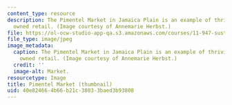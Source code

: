 ```yaml
---
content_type: resource
description: The Pimentel Market in Jamaica Plain is an example of thriving locally
  owned retail. (Image courtesy of Annemarie Herbst.)
file: https://ol-ocw-studio-app-qa.s3.amazonaws.com/courses/11-947-sustainable-economic-development-spring-2004/40e824664b66b21c38033baed3b93808_11-947s04-th.jpg
file_type: image/jpeg
image_metadata:
  caption: The Pimentel Market in Jamaica Plain is an example of thriving locally
    owned retail. (Image courtesy of Annemarie Herbst.)
  credit: ''
  image-alt: Market.
resourcetype: Image
title: Pimentel Market (thumbnail)
uid: 40e82466-4b66-b21c-3803-3baed3b93808
---
```

